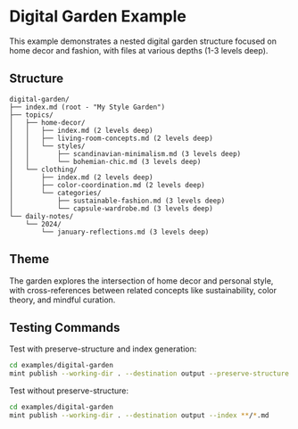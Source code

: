 # Digital Garden Example

This example demonstrates a nested digital garden structure focused on home decor and fashion, with files at various depths (1-3 levels deep).

## Structure

```
digital-garden/
├── index.md (root - "My Style Garden")
├── topics/
│   ├── home-decor/
│   │   ├── index.md (2 levels deep)
│   │   ├── living-room-concepts.md (2 levels deep)
│   │   └── styles/
│   │       ├── scandinavian-minimalism.md (3 levels deep)
│   │       └── bohemian-chic.md (3 levels deep)
│   └── clothing/
│       ├── index.md (2 levels deep)
│       ├── color-coordination.md (2 levels deep)
│       └── categories/
│           ├── sustainable-fashion.md (3 levels deep)
│           └── capsule-wardrobe.md (3 levels deep)
└── daily-notes/
    └── 2024/
        └── january-reflections.md (3 levels deep)
```

## Theme

The garden explores the intersection of home decor and personal style, with cross-references between related concepts like sustainability, color theory, and mindful curation.

## Testing Commands

Test with preserve-structure and index generation:

```bash
cd examples/digital-garden
mint publish --working-dir . --destination output --preserve-structure --index **/*.md
```

Test without preserve-structure:

```bash
cd examples/digital-garden
mint publish --working-dir . --destination output --index **/*.md
```
